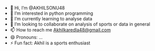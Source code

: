 - 👋 Hi, I’m @AKHILSONU48
- 👀 I’m interested in python programming 
- 🌱 I’m currently learning to analyse data 
- 💞️ I’m looking to collaborate on analysis of sports or data in general
- 📫 How to reach me Akhilkaredla48@gmail.com
- 😄 Pronouns: ...
- ⚡ Fun fact: Akhil is a sports enthusiast 

<!---
AKHILSONU48/AKHILSONU48 is a ✨ special ✨ repository because its `README.md` (this file) appears on your GitHub profile.
You can click the Preview link to take a look at your changes.
--->
